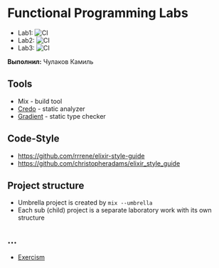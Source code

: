 # Functional Programming Labs

- Lab1: ![CI](https://github.com/kamilchulakov/fp_labs/actions/workflows/elixir.yml/badge.svg?branch=master)
- Lab2: ![CI](https://github.com/kamilchulakov/fp_labs/actions/workflows/elixir.yml/badge.svg?branch=lab2)
- Lab3: ![CI](https://github.com/kamilchulakov/fp_labs/actions/workflows/elixir.yml/badge.svg?branch=lab3)

**Выполнил:** Чулаков Камиль 

## Tools
- Mix - build tool
- [Credo](https://github.com/rrrene/credo/) - static analyzer
- [Gradient](https://github.com/esl/gradient) - static type checker

## Code-Style

- https://github.com/rrrene/elixir-style-guide
- https://github.com/christopheradams/elixir_style_guide

## Project structure
- Umbrella project is created by `mix --umbrella`
- Each sub (child) project is a separate laboratory work with its own structure

## ...
- [Exercism](https://exercism.org/profiles/kamilchulakov)
